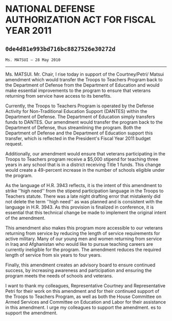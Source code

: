 # NATIONAL DEFENSE AUTHORIZATION ACT FOR FISCAL YEAR 2011
## `0de4d81e993bd716bc8827526e30272d`
`Ms. MATSUI — 28 May 2010`

---


Ms. MATSUI. Mr. Chair, I rise today in support of the Courtney/Petri/
Matsui amendment which would transfer the Troops to Teachers Program 
back to the Department of Defense from the Department of Education and 
would make essential improvements to the program to ensure that 
veterans returning from service have access to its benefits.

Currently, the Troops to Teachers Program is operated by the Defense 
Activity for Non-Traditional Education Support (DANTES) within the 
Department of Defense. The Department of Education simply transfers 
funds to DANTES. Our amendment would transfer the program back to the 
Department of Defense, thus streamlining the program. Both the 
Department of Defense and the Department of Education support this 
transfer, which is reflected in the President's Fiscal Year 2011 budget 
request.

Additionally, our amendment would ensure that veterans participating 
in the Troops to Teachers program receive a $5,000 stipend for teaching 
three years in any school that is in a district receiving Title 1 
funds. This change would create a 49-percent increase in the number of 
schools eligible under the program.

As the language of H.R. 3943 reflects, it is the intent of this 
amendment to strike ''high need'' from the stipend participation 
language in the Troops to Teachers statute. There was a late night 
drafting error that mistakenly did not delete the term ''high need'' as 
was planned and is consistent with the language in H.R. 3943. As this 
provision is finalized in conference, it is essential that this 
technical change be made to implement the original intent of the 
amendment.

This amendment also makes this program more accessible to our 
veterans returning from service by reducing the length of service 
requirements for active military. Many of our young men and women 
returning from service in Iraq and Afghanistan who would like to pursue 
teaching careers are currently ineligible for the program. The 
amendment reduces the required length of service from six years to four 
years.

Finally, this amendment creates an advisory board to ensure continued 
success, by increasing awareness and participation and ensuring the 
program meets the needs of schools and veterans.

I want to thank my colleagues, Representative Courtney and 
Representative Petri for their work on this amendment and for their 
continued support of the Troops to Teachers Program, as well as both 
the House Committee on Armed Services and Committee on Education and 
Labor for their assistance in this amendment. I urge my colleagues to 
support the amendment. es to support the amendment.
